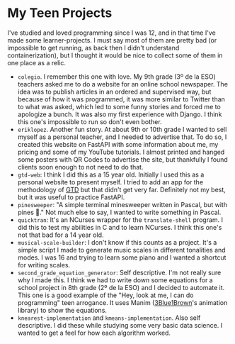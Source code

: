 # My Teen Projects

I've studied and loved programming since I was 12, and in that time I've made some learner-projects. I must say most of them are pretty bad (or impossible to get running, as back then I didn't understand containerization), but I thought it would be nice to collect some of them in one place as a relic.

- `colegio`. I remember this one with love. My 9th grade (3º de la ESO) teachers asked me to do a website for an online school newspaper. The idea was to publish articles in an ordered and supervised way, but because of how it was programmed, it was more similar to Twitter than to what was asked, which led to some funny stories and forced me to apologize a bunch. It was also my first experience with Django. I think this one's impossible to run so don't even bother.
- `eriklopez`. Another fun story. At about 9th or 10th grade I wanted to sell myself as a personal teacher, and I needed to advertise that. To do so, I created this website on FastAPI with some information about me, my pricing and some of my YouTube tutorials. I almost printed and hanged some posters with QR Codes to advertise the site, but thankfully I found clients soon enough to not need to do that.
- `gtd-web`: I think I did this as a 15 year old. Initially I used this as a personal website to present myself. I tried to add an app for the methodology of [GTD](https://gettingthingsdone.com/) but that didn't get very far. Definitely not my best, but it was useful to practice FastAPI.
- `pinesweeper`: "A simple terminal minesweeper written in Pascal, but with pines 🌲." Not much else to say, I wanted to write something in Pascal.
- `quicktran`: It's an NCurses wrapper for the `translate-shell` program. I did this to test my abilities in C and to learn NCurses. I think this one's not that bad for a 14 year old.
- `musical-scale-builder`: I don't know if this counts as a project. It's a simple script I made to generate music scales in different tonalities and modes. I was 16 and trying to learn some piano and I wanted a shortcut for writing scales.
- `second_grade_equation_generator`: Self descriptive. I'm not really sure why I made this. I think we had to write down some equations for a school project in 8th grade (2º de la ESO) and I decided to automate it. This one is a good example of the "Hey, look at me, I can do programming" teen arrogance. It uses Manim ([3Blue1Brown](https://www.youtube.com/c/3blue1brown)'s animation library) to show the equations.
- `knearest-implementation` and `kmeans-implementation`. Also self descriptive. I did these while studying some very basic data science. I wanted to get a feel for how each algorithm worked.
